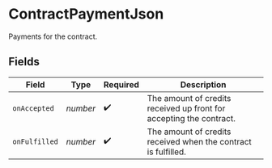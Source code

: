 # ContractPaymentJson

Payments for the contract.


## Fields

| Field                                                               | Type                                                                | Required                                                            | Description                                                         |
| ------------------------------------------------------------------- | ------------------------------------------------------------------- | ------------------------------------------------------------------- | ------------------------------------------------------------------- |
| `onAccepted`                                                        | *number*                                                            | :heavy_check_mark:                                                  | The amount of credits received up front for accepting the contract. |
| `onFulfilled`                                                       | *number*                                                            | :heavy_check_mark:                                                  | The amount of credits received when the contract is fulfilled.      |